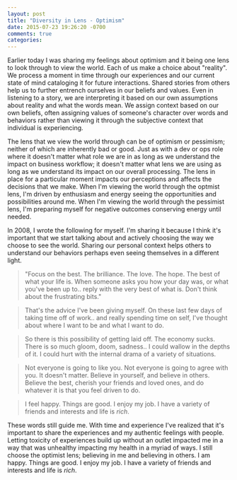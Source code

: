 ```yaml
---
layout: post
title: "Diversity in Lens - Optimism"
date: 2015-07-23 19:26:20 -0700
comments: true
categories: 
---
```


Earlier today I was sharing my feelings about optimism and it being one lens to look through to view the world. Each of us make a choice about "reality". We process a moment in time through our experiences and our current state of mind cataloging it for future interactions. Shared stories from others help us to further entrench ourselves in our beliefs and values. Even in listening to a story, we are interpreting it based on our own assumptions about reality and what the words mean. We assign context based on our own beliefs, often assigning values of someone's character over words and behaviors rather than viewing it through the subjective context that individual is experiencing. 

The lens that we view the world through can be of optimism or pessimism; neither of which are inherently bad or good. Just as with a dev or ops role where it doesn't matter what role we are in as long as we understand the impact on business workflow; it doesn't matter what lens we are using as long as we understand its impact on our overall processing. The lens in place for a particular moment impacts our perceptions and affects the decisions that we make. When I'm viewing the world through the optmist lens, I'm driven by enthusiasm and energy seeing the opportunities and possibilities around me. When I'm viewing the world through the pessimist lens, I'm preparing myself for negative outcomes conserving energy until needed. 

In 2008, I wrote the following for myself. I'm sharing it because I think it's important that we start talking about and actively choosing the way we choose to see the world. Sharing our personal context helps others to understand our behaviors perhaps even seeing themselves in a different light. 

> "Focus on the best. The brilliance. The love. The hope. The best of what your life is. When someone asks you how your day was, or what you've been up to.. reply with the very best of what is. Don't think about the frustrating bits." 

> That's the advice I've been giving myself. On these last few days of taking time off of work.. and really spending time on self, I've thought about where I want to be and what I want to do. 

> So there is this possibility of getting laid off. The economy sucks. There is so much gloom, doom, sadness.. I could wallow in the depths of it. I could hurt with the internal drama of a variety of situations.

> Not everyone is going to like you. Not everyone is going to agree with you. It doesn't matter. Believe in yourself, and believe in others. Believe the best, cherish your friends and loved ones, and do whatever it is that you feel driven to do. 

> I feel happy. Things are good. I enjoy my job. I have a variety of friends and interests and life is _rich_.

These words still guide me. With time and experience I've realized that it's important to share the experiences and my authentic feelings with people. Letting toxicity of experiences build up without an outlet impacted me in a way that was unhealthy impacting my health in a myriad of ways. I still choose the optimist lens; believing in me and believing in others. I am happy. Things are good. I enjoy my job. I have a variety of friends and interests and life is _rich_.